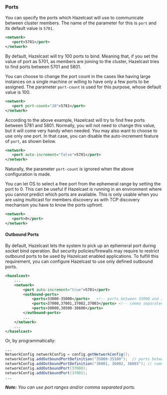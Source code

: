 

### Ports

You can specify the ports which Hazelcast will use to communicate between cluster members. The name of the parameter for this is `port` and its default value is `5701`.

```xml
<network>
   <port>5701</port>
</network>
```

By default, Hazelcast will try 100 ports to bind. Meaning that, if you set the value of port as 5701, as members are joining to the cluster, Hazelcast tries to find ports between 5701 and 5801. 

You can choose to change the port count in the cases like having large instances on a single machine or willing to have only a few ports to be assigned. The parameter `port-count` is used for this purpose, whose default value is 100.

```xml
<network>
   <port port-count="20">5781</port>
</network>
```

According to the above example, Hazelcast will try to find free ports between 5781 and 5801. Normally, you will not need to change this value, but it will come very handy when needed. You may also want to choose to use only one port. In that case, you can disable the auto-increment feature of `port`, as shown below.

```xml
<network>
   <port auto-increment="false">5701</port>
</network>
```

Naturally, the parameter `port-count` is ignored when the above configuration is made.

You can let OS to select a free port from the ephemeral range by setting the port to 0. This can be useful if Hazelcast is running in an environment where you cannot predict which ports are available. This is only usable when you are using multicast for members discovery as with TCP discovery mechanism you have to know the ports upfront.   
  
```xml
<network>
   <port>0</port>
</network>
```

#### Outbound Ports

By default, Hazelcast lets the system to pick up an ephemeral port during socket bind operation. But security policies/firewalls may require to restrict outbound ports to be used by Hazelcast enabled applications. To fulfill this requirement, you can configure Hazelcast to use only defined outbound ports.

```xml
<hazelcast>
    ...
    <network>
        <port auto-increment="true">5701</port>
        <outbound-ports>
            <ports>33000-35000</ports>   <!-- ports between 33000 and 35000 -->
            <ports>37000,37001,37002,37003</ports> <!-- comma separated ports -->
            <ports>38000,38500-38600</ports>
        </outbound-ports>
        ...
    </network>
    ...
</hazelcast>
```

Or, by programmatically:

```java
...
NetworkConfig networkConfig = config.getNetworkConfig();
networkConfig.addOutboundPortDefinition("35000-35100");  // ports between 35000 and 35100
networkConfig.addOutboundPortDefinition("36001, 36002, 36003"); // comma separated ports
networkConfig.addOutboundPort(37000);
networkConfig.addOutboundPort(37001);
...
```

***Note:*** *You can use port ranges and/or comma separated ports.*
<br></br>
